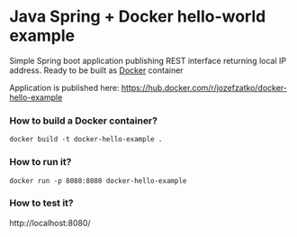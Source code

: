 # Java Spring + Docker hello-world example
Simple Spring boot application publishing REST interface returning local IP address.
Ready to be built as [Docker](https://www.docker.com/) container

Application is published here: https://hub.docker.com/r/jozefzatko/docker-hello-example

### How to build a Docker container?
`docker build -t docker-hello-example .`

### How to run it?
`docker run -p 8080:8080 docker-hello-example`

### How to test it?
http://localhost:8080/